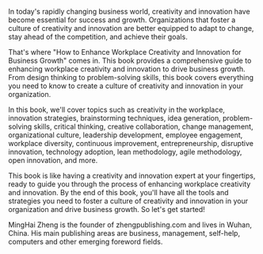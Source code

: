 
In today's rapidly changing business world, creativity and innovation have become essential for success and growth. Organizations that foster a culture of creativity and innovation are better equipped to adapt to change, stay ahead of the competition, and achieve their goals.

That's where "How to Enhance Workplace Creativity and Innovation for Business Growth" comes in. This book provides a comprehensive guide to enhancing workplace creativity and innovation to drive business growth. From design thinking to problem-solving skills, this book covers everything you need to know to create a culture of creativity and innovation in your organization.

In this book, we'll cover topics such as creativity in the workplace, innovation strategies, brainstorming techniques, idea generation, problem-solving skills, critical thinking, creative collaboration, change management, organizational culture, leadership development, employee engagement, workplace diversity, continuous improvement, entrepreneurship, disruptive innovation, technology adoption, lean methodology, agile methodology, open innovation, and more.

This book is like having a creativity and innovation expert at your fingertips, ready to guide you through the process of enhancing workplace creativity and innovation. By the end of this book, you'll have all the tools and strategies you need to foster a culture of creativity and innovation in your organization and drive business growth. So let's get started!

MingHai Zheng is the founder of zhengpublishing.com and lives in Wuhan, China. His main publishing areas are business, management, self-help, computers and other emerging foreword fields.
